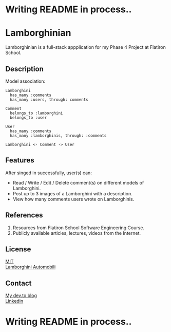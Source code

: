 # Writing README in process..

# Lamborghinian
Lamborghinian is a full-stack appplication for my Phase 4 Project at Flatiron School.

## Description
Model association:

```
Lamborghini 
  has_many :comments
  has_many :users, through: comments
  
Comment
  belongs_to :lamborghini
  belongs_to :user
  
User
  has_many :comments
  has_many :lamborghinis, through: :comments

Lamborghini <- Comment -> User
```

## Features
After singed in successfully, user(s) can:
- Read / Write / Edit / Delete comment(s) on different models of Lamborghini.
- Post up to 3 images of a Lamborghini with a description.
- View how many comments users wrote on Lamborghinis.

## References
1. Resources from Flatiron School Software Engineering Course.
2. Publicly available articles, lectures, videos from the Internet.

## License
[MIT](https://choosealicense.com/licenses/mit/)<br/>
[Lamborghini Automobili](https://www.lamborghini.com/en-en)

## Contact
[My dev.to blog](https://dev.to/jmjkim)<br/>
[Linkedin](https://www.linkedin.com/in/jmjkim/)

# Writing README in process..
